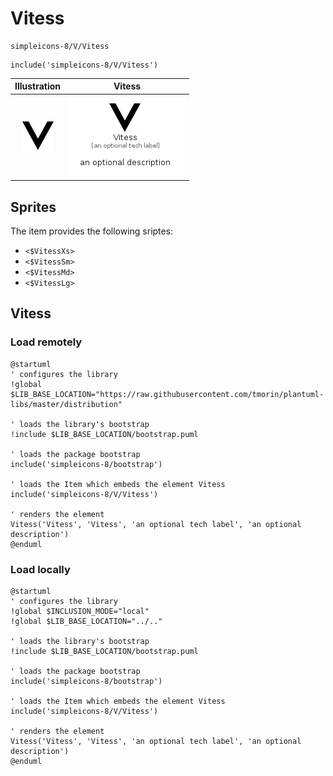 # Vitess


```text
simpleicons-8/V/Vitess
```

```text
include('simpleicons-8/V/Vitess')
```



| Illustration | Vitess |
| :---: | :---: |
| ![illustration for Illustration](../../simpleicons-8/V/Vitess.png) | ![illustration for Vitess](../../simpleicons-8/V/Vitess.Local.png) |



## Sprites
The item provides the following sriptes:

- `<$VitessXs>`
- `<$VitessSm>`
- `<$VitessMd>`
- `<$VitessLg>`





## Vitess

### Load remotely
```plantuml
@startuml
' configures the library
!global $LIB_BASE_LOCATION="https://raw.githubusercontent.com/tmorin/plantuml-libs/master/distribution"

' loads the library's bootstrap
!include $LIB_BASE_LOCATION/bootstrap.puml

' loads the package bootstrap
include('simpleicons-8/bootstrap')

' loads the Item which embeds the element Vitess
include('simpleicons-8/V/Vitess')

' renders the element
Vitess('Vitess', 'Vitess', 'an optional tech label', 'an optional description')
@enduml
```

### Load locally
```plantuml
@startuml
' configures the library
!global $INCLUSION_MODE="local"
!global $LIB_BASE_LOCATION="../.."

' loads the library's bootstrap
!include $LIB_BASE_LOCATION/bootstrap.puml

' loads the package bootstrap
include('simpleicons-8/bootstrap')

' loads the Item which embeds the element Vitess
include('simpleicons-8/V/Vitess')

' renders the element
Vitess('Vitess', 'Vitess', 'an optional tech label', 'an optional description')
@enduml
```

